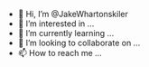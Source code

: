 - 👋 Hi, I’m @JakeWhartonskiler
- 👀 I’m interested in ...
- 🌱 I’m currently learning ...
- 💞️ I’m looking to collaborate on ...
- 📫 How to reach me ...

<!---
JakeWhartonskiler/JakeWhartonskiler is a ✨ special ✨ repository because its `README.md` (this file) appears on your GitHub profile.
You can click the Preview link to take a look at your changes.
--->
